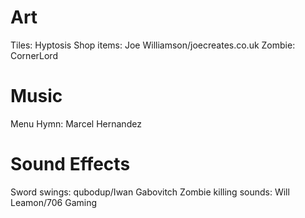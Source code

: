 # Art
Tiles: Hyptosis
Shop items: Joe Williamson/joecreates.co.uk
Zombie: CornerLord

# Music 
Menu Hymn: Marcel Hernandez

# Sound Effects
Sword swings: qubodup/Iwan Gabovitch
Zombie killing sounds: Will Leamon/706 Gaming
